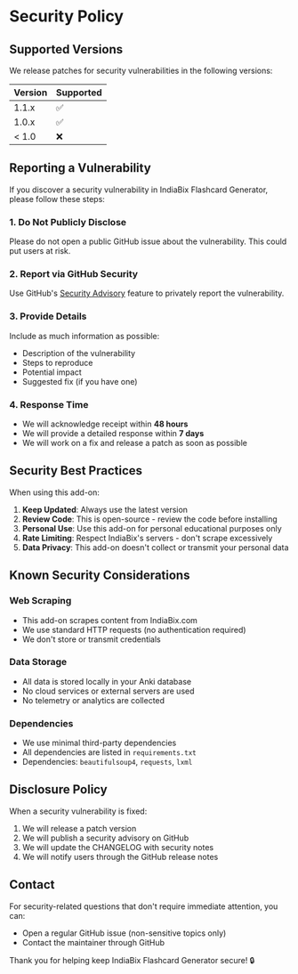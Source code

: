 # Security Policy

## Supported Versions

We release patches for security vulnerabilities in the following versions:

| Version | Supported          |
| ------- | ------------------ |
| 1.1.x   | :white_check_mark: |
| 1.0.x   | :white_check_mark: |
| < 1.0   | :x:                |

## Reporting a Vulnerability

If you discover a security vulnerability in IndiaBix Flashcard Generator, please follow these steps:

### 1. **Do Not** Publicly Disclose
Please do not open a public GitHub issue about the vulnerability. This could put users at risk.

### 2. Report via GitHub Security
Use GitHub's [Security Advisory](https://github.com/The-Harsh-Vardhan/AnkiBix-Extension/security/advisories/new) feature to privately report the vulnerability.

### 3. Provide Details
Include as much information as possible:
- Description of the vulnerability
- Steps to reproduce
- Potential impact
- Suggested fix (if you have one)

### 4. Response Time
- We will acknowledge receipt within **48 hours**
- We will provide a detailed response within **7 days**
- We will work on a fix and release a patch as soon as possible

## Security Best Practices

When using this add-on:

1. **Keep Updated**: Always use the latest version
2. **Review Code**: This is open-source - review the code before installing
3. **Personal Use**: Use this add-on for personal educational purposes only
4. **Rate Limiting**: Respect IndiaBix's servers - don't scrape excessively
5. **Data Privacy**: This add-on doesn't collect or transmit your personal data

## Known Security Considerations

### Web Scraping
- This add-on scrapes content from IndiaBix.com
- We use standard HTTP requests (no authentication required)
- We don't store or transmit credentials

### Data Storage
- All data is stored locally in your Anki database
- No cloud services or external servers are used
- No telemetry or analytics are collected

### Dependencies
- We use minimal third-party dependencies
- All dependencies are listed in `requirements.txt`
- Dependencies: `beautifulsoup4`, `requests`, `lxml`

## Disclosure Policy

When a security vulnerability is fixed:
1. We will release a patch version
2. We will publish a security advisory on GitHub
3. We will update the CHANGELOG with security notes
4. We will notify users through the GitHub release notes

## Contact

For security-related questions that don't require immediate attention, you can:
- Open a regular GitHub issue (non-sensitive topics only)
- Contact the maintainer through GitHub

Thank you for helping keep IndiaBix Flashcard Generator secure! 🔒
